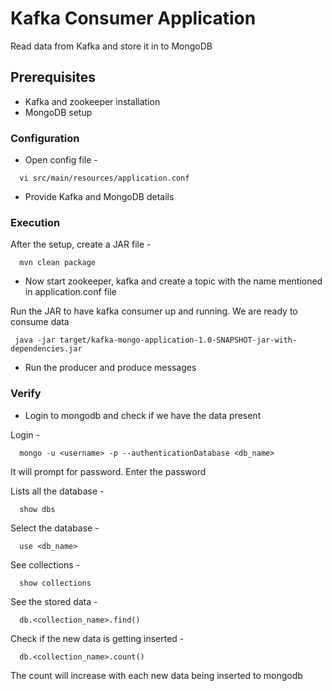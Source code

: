 # Kafka Consumer Application
Read data from Kafka and store it in to MongoDB

## Prerequisites
* Kafka and zookeeper installation
* MongoDB setup

### Configuration
* Open config file -
```
  vi src/main/resources/application.conf
```
* Provide Kafka and MongoDB details

### Execution
After the setup, create a JAR file - 
```
  mvn clean package
```
* Now start zookeeper, kafka and create a topic with the name mentioned in application.conf file

Run the JAR to have kafka consumer up and running. We are ready to consume data
````
 java -jar target/kafka-mongo-application-1.0-SNAPSHOT-jar-with-dependencies.jar
````

* Run the producer and produce messages

### Verify
* Login to mongodb and check if we have the data present 

Login - 
```
  mongo -u <username> -p --authenticationDatabase <db_name>
```
It will prompt for password. Enter the password

Lists all the database - 
```
  show dbs
```

Select the database - 
```
  use <db_name>
```
See collections - 
```
  show collections
```
See the stored data - 
```
  db.<collection_name>.find()
```

Check if the new data is getting inserted - 
```
  db.<collection_name>.count()
```
The count will increase with each new data being inserted to mongodb

